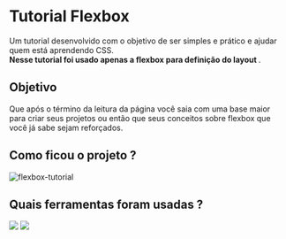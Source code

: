 # Tutorial Flexbox
Um tutorial desenvolvido com o objetivo de ser simples e prático e ajudar quem está aprendendo CSS.<br>
<strong>Nesse tutorial foi usado apenas a flexbox para definição do layout </strong>.

## Objetivo 
Que após o término da leitura da página você saia com uma base maior para criar seus projetos ou então que seus conceitos sobre flexbox que você já sabe sejam reforçados.

## Como ficou o projeto ?
![flexbox-tutorial](https://user-images.githubusercontent.com/51720161/139923929-39d4e368-44c2-4810-a73b-5a0a78da2417.gif)

## Quais ferramentas foram usadas ?
<div>
  <img src="https://img.icons8.com/color/48/000000/html-5--v1.png"/>
  <img src="https://img.icons8.com/color/48/000000/css3.png"/>
</div>
